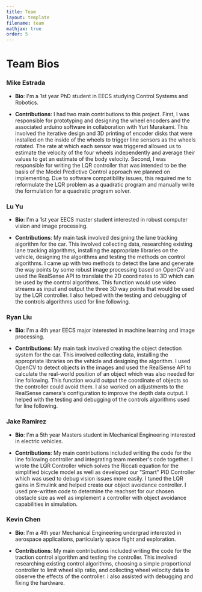 ```yaml
---
title: Team
layout: template
filename: team
mathjax: true
order: 5
--- 
```


# Team Bios

### Mike Estrada

- **Bio**: I'm a 1st year PhD student in EECS studying Control Systems and Robotics.

- **Contributions**: I had two main contributions to this project. First, I was responsible for prototyping and designing the wheel encoders and the associated arduino software in collaboration with Yuri Murakami. This involved the iterative design and 3D printing of encoder disks that were installed on the inside of the wheels to trigger line sensors as the wheels rotated. The rate at which each sensor was triggered allowed us to estimate the velocity of the four wheels independently and average their values to get an estimate of the body velocity. Second, I was responsible for writing the LQR controller that was intended to be the basis of the Model Predictive Control approach we planned on implementing. Due to software compatibility issues, this required me to reformulate the LQR problem as a quadratic program and manually write the formulation for a quadratic program solver.

### Lu Yu
- **Bio**: I'm a 1st year EECS master student interested in robust computer vision and image processing. 

- **Contributions**: My main task involved designing the lane tracking algorithm for the car. This involved collecting data, researching existing lane tracking algorithms, installing the appropriate libraries on the vehicle, designing the algorithms and testing the methods on control algorithms. I came up with two methods to detect the lane and generate the way points by some robust image processing based on OpenCV and used the RealSense API to translate the 2D coordinates to 3D which can be used by the control algorithms. This function would use video streams as input and output the three 3D way points that would be used by the LQR controller. I also helped with the testing and debugging of the controls algorithms used for line following.

### Ryan Liu
- **Bio**: I'm a 4th year EECS major interested in machine learning and image processing. 

- **Contributions**: My main task involved creating the object detection system for the car. This involved collecting data, installing the appropriate libraries on the vehicle and designing the algorithm. I used OpenCV to detect objects in the images and used the RealSense API to calculate the real-world position of an object which was also needed for line following. This function would output the coordinate of objects so the controller could avoid them. I also worked on adjustments to the RealSense camera's configuration to improve the depth data output. I helped with the testing and debugging of the controls algorithms used for line following.

### Jake Ramirez
- **Bio**: I'm a 5th year Masters student in Mechanical Engineering interested in electric vehicles.

- **Contributions**: My main contributions included writing the code for the line following controller and integrating team member's code together. I wrote the LQR Controller which solves the Riccati equation for the simplified bicycle model as well as developed our "Smart" PID Controller which was used to debug vision issues more easily. I tuned the LQR gains in Simulink and helped create our object avoidance controller. I used pre-written code to determine the reachset for our chosen obstacle size as well as implement a controller with object avoidance capabilities in simulation.

### Kevin Chen

- **Bio**: I'm a 4th year Mechanical Engineering undergrad interested in aerospace applications, particularly space flight and exploration.

- **Contributions**: My main contributions included writing the code for the traction control algorithm and testing the controller. This involved researching existing control algorithms, choosing a simple proportional controller to limit wheel slip ratio, and collecting wheel velocity data to observe the effects of the controller. I also assisted with debugging and fixing the hardware.
